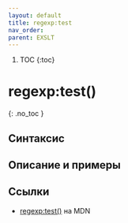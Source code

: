 ```yaml
---
layout: default
title: regexp​:test
nav_order:
parent: EXSLT
---
```


<!-- prettier-ignore-start -->
1. TOC
{:toc}

# regexp​:test()
{: .no_toc }
<!-- prettier-ignore-end -->

## Синтаксис

## Описание и примеры

## Ссылки

- [regexp​:test()](https://developer.mozilla.org/en-US/docs/Web/EXSLT/regexp/test) на MDN
